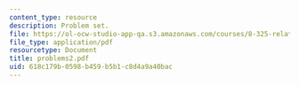 ```yaml
---
content_type: resource
description: Problem set.
file: https://ol-ocw-studio-app-qa.s3.amazonaws.com/courses/8-325-relativistic-quantum-field-theory-iii-spring-2003/618c179b0598b459b5b1c8d4a9a40bac_problems2.pdf
file_type: application/pdf
resourcetype: Document
title: problems2.pdf
uid: 618c179b-0598-b459-b5b1-c8d4a9a40bac
---
```

